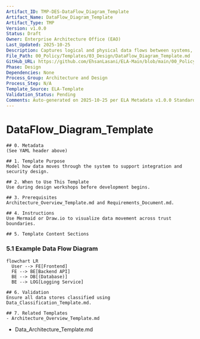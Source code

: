 ```yaml
---
Artifact_ID: TMP-DES-DataFlow_Diagram_Template
Artifact_Name: DataFlow_Diagram_Template
Artifact_Type: TMP
Version: v1.0.0
Status: Draft
Owner: Enterprise Architecture Office (EAO)
Last_Updated: 2025-10-25
Description: Captures logical and physical data flows between systems, services, and databases.
File_Path: 00_Policy/Templates/03_Design/DataFlow_Diagram_Template.md
GitHub_URL: https://github.com/EhsanLasani/ELA-Main/blob/main/00_Policy/Templates/03_Design/DataFlow_Diagram_Template.md
Phase: Design
Dependencies: None
Process_Group: Architecture and Design
Process_Step: N/A
Template_Source: ELA-Template
Validation_Status: Pending
Comments: Auto-generated on 2025-10-25 per ELA Metadata v1.0.0 Standards
---
```


# DataFlow_Diagram_Template

    ## 0. Metadata
    (See YAML header above)

    ## 1. Template Purpose
    Model how data moves through the system to support integration and security design.

    ## 2. When to Use This Template
    Use during design workshops before development begins.

    ## 3. Prerequisites
    Architecture_Overview_Template.md and Requirements_Document.md.

    ## 4. Instructions
    Use Mermaid or Draw.io to visualize data movement across trust boundaries.

    ## 5. Template Content Sections

### 5.1 Example Data Flow Diagram
```mermaid
flowchart LR
  User --> FE[Frontend]
  FE --> BE[Backend API]
  BE --> DB[(Database)]
  BE --> LOG[Logging Service]
```


    ## 6. Validation
    Ensure all data stores classified using Data_Classification_Template.md.

    ## 7. Related Templates
    - Architecture_Overview_Template.md
- Data_Architecture_Template.md
